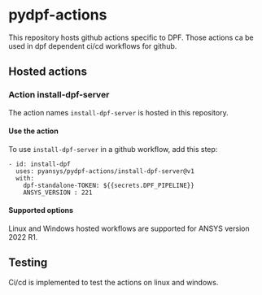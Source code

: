 # pydpf-actions

This repository hosts github actions specific to DPF. Those actions ca be used in dpf dependent ci/cd
workflows for github.

## Hosted actions

### Action install-dpf-server
The action  names `install-dpf-server` is hosted in this repository.

#### Use the action

To use `install-dpf-server` in a github workflow, add this step:
```
- id: install-dpf
  uses: pyansys/pydpf-actions/install-dpf-server@v1
  with:
    dpf-standalone-TOKEN: ${{secrets.DPF_PIPELINE}}
    ANSYS_VERSION : 221
```

#### Supported options

Linux and Windows hosted workflows are supported for ANSYS version 2022 R1.

## Testing

Ci/cd is implemented to test the actions on linux and windows.